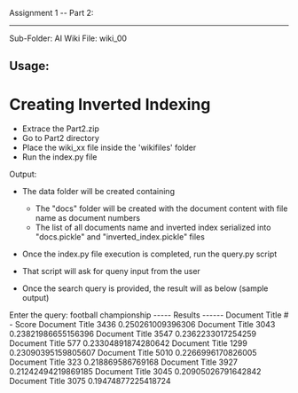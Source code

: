 Assignment 1 -- Part 2:
***********************
Sub-Folder: AI
Wiki File: wiki_00

Usage:
------

Creating Inverted Indexing
==========================
- Extrace the Part2.zip
- Go to Part2 directory
- Place the wiki_xx file inside the 'wikifiles' folder
- Run the index.py file

Output:
- The data folder will be created containing
    * The "docs" folder will be created with the document content with file name as document numbers
	* The list of all documents name and inverted index serialized into "docs.pickle" and "inverted_index.pickle" files

- Once the index.py file execution is completed, run the query.py script
- That script will ask for queny input from the user
- Once the search query is provided, the result will as below (sample output)

Enter the query: football championship
----- Results ------ 
Document Title # - Score
Document Title 3436     0.250261009396306
Document Title 3043     0.23821986655156396
Document Title 3547     0.2362233017254259
Document Title 577      0.23304891874280642
Document Title 1299     0.23090395159805607
Document Title 5010     0.2266996170826005
Document Title 323      0.218869586769168
Document Title 3927     0.21242494219869185
Document Title 3045     0.20905026791642842
Document Title 3075     0.19474877225418724